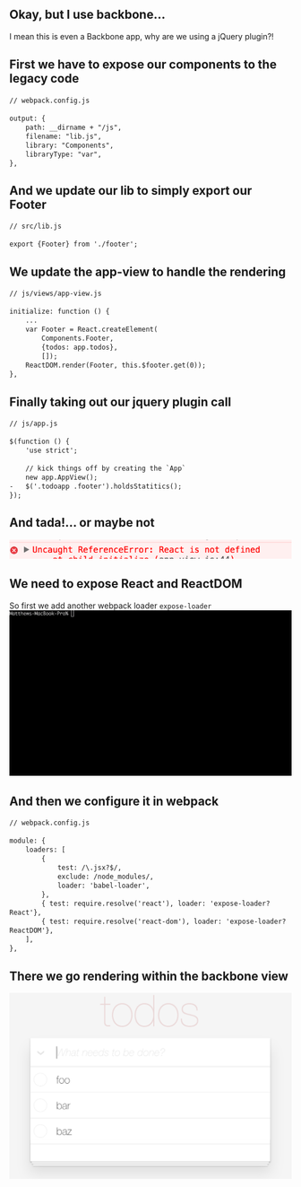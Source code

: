 ## Okay, but I use backbone...

I mean this is even a Backbone app, why are we using a jQuery plugin?! <!-- .element: class="fragment" -->


## First we have to expose our components to the legacy code

```
// webpack.config.js

output: {
    path: __dirname + "/js",
    filename: "lib.js",
    library: "Components",
    libraryType: "var",
},
```


## And we update our lib to simply export our Footer

```
// src/lib.js

export {Footer} from './footer';
```


## We update the app-view to handle the rendering

```
// js/views/app-view.js

initialize: function () {
    ...
    var Footer = React.createElement(
        Components.Footer,
        {todos: app.todos},
        []);
    ReactDOM.render(Footer, this.$footer.get(0));
},

```


## Finally taking out our jquery plugin call

```
// js/app.js

$(function () {
	'use strict';

	// kick things off by creating the `App`
	new app.AppView();
-   $('.todoapp .footer').holdsStatitics();
});
```


## And tada!... or maybe not

![React not found](img/react-not-found.png)


## We need to expose React and ReactDOM

So first we add another webpack loader `expose-loader`
![Add expose loader](img/yarn-add-expose-loader.gif)


## And then we configure it in webpack

```
// webpack.config.js

module: {
    loaders: [
        {
            test: /\.jsx?$/,
            exclude: /node_modules/,
            loader: 'babel-loader',
        },
        { test: require.resolve('react'), loader: 'expose-loader?React'},
        { test: require.resolve('react-dom'), loader: 'expose-loader?ReactDOM'},
    ],
},
```


## There we go rendering within the backbone view

![Backbone managing stats](img/rendered-with-backbone.png) <!-- .element: width="500" height="400" -->

